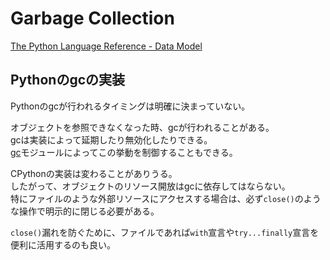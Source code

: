 # Garbage Collection

[The Python Language Reference - Data Model](https://docs.python.org/3/reference/datamodel.html#objects-values-and-types#:~:text=Objects%20are%20never%20explicitly%20destroyed)

## Pythonのgcの実装

Pythonのgcが行われるタイミングは明確に決まっていない。

オブジェクトを参照できなくなった時、gcが行われることがある。  
gcは実装によって延期したり無効化したりできる。  
[gc](https://docs.python.org/3/library/gc.html#module-gc)モジュールによってこの挙動を制御することもできる。

CPythonの実装は変わることがありうる。  
したがって、オブジェクトのリソース開放はgcに依存してはならない。  
特にファイルのような外部リソースにアクセスする場合は、必ず`close()`のような操作で明示的に閉じる必要がある。

`close()`漏れを防ぐために、ファイルであれば`with`宣言や`try...finally`宣言を便利に活用するのも良い。
